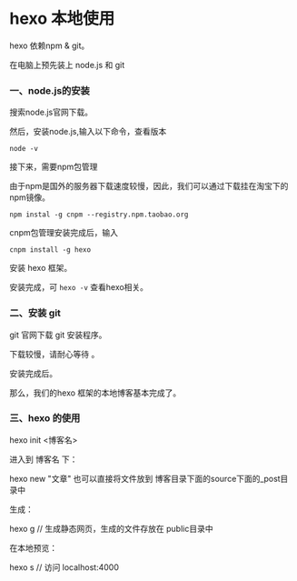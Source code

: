 # hexo 本地使用
hexo 依赖npm & git。

在电脑上预先装上 node.js  和  git

### 一、node.js的安装

搜索node.js官网下载。

然后，安装node.js,输入以下命令，查看版本
    
    node -v

接下来，需要npm包管理

由于npm是国外的服务器下载速度较慢，因此，我们可以通过下载挂在淘宝下的npm镜像。

    npm instal -g cnpm --registry.npm.taobao.org
cnpm包管理安装完成后，输入

    cnpm install -g hexo 
安装 hexo 框架。

安装完成，可 ``hexo -v`` 查看hexo相关。

### 二、安装 git 

git 官网下载 git 安装程序。

下载较慢，请耐心等待
。

安装完成后。


那么，我们的hexo 框架的本地博客基本完成了。

### 三、hexo 的使用

hexo init <博客名>

进入到 博客名 下：

hexo new "文章"   也可以直接将文件放到 博客目录下面的source下面的_post目录中

生成：

hexo g   // 生成静态网页，生成的文件存放在 public目录中



在本地预览：

hexo s   // 访问 localhost:4000






​    
